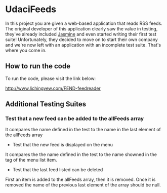 # UdaciFeeds

In this project you are given a web-based application that reads RSS feeds. The original developer of this application clearly saw the value in testing, they've already included [Jasmine](http://jasmine.github.io/) and even started writing their first test suite! Unfortunately, they decided to move on to start their own company and we're now left with an application with an incomplete test suite. That's where you come in.

## How to run the code

To run the code, please visit the link below:

http://www.lichingyew.com/FEND-feedreader


## Additional Testing Suites

### Test that a new feed can be added to the allFeeds array

It compares the name defined in the test to the name in the last element of the allFeeds array

- Test that the new feed is displayed on the menu

It compares the the name defined in the test to the name showned in the <a> tag of the menu list item.

- Test that the last feed listed can be deleted

First an item is added to the allFeeds array, then it is removed.
Once it is removed the name of the previous last element of the array should be null.



